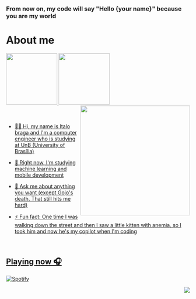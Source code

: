 ### From now on, my code will say "Hello {your name}" because you are my world

<h1> About me </h1>

<div>
  <a href= "https://github.com/Italohek">
  <img height="140" src="https://github-readme-stats.vercel.app/api?username=Italohek&show_icons=true&theme=ayu-mirage&include_all_comits=true&count_private=true"/>
  <img height="140" src="https://github-readme-stats.vercel.app/api/top-langs/?username=Italohek&layout=compact&langs_count=16&theme=ayu-mirage"/>
</div>
    
<div>
  <a href= "https://github.com/Italohek">
  <img align="right" src= "https://github.com/Italohek/Italohek/assets/132797328/1116a4bf-cadf-4a72-bfcc-46385a99d115" width="300" />
</div>
<br>
<br>
    
- 👨‍💻 Hi, my name is Italo braga and I'm a computer engineer who is studying at UnB (University of Brasília)
  
- 👯 Right now, I'm studying machine learning and mobile development

- 💬 Ask me about anything you want (except Gojo's death. That still hits me hard)

- ⚡ Fun fact: One time I was walking down the street and then I saw a little kitten with anemia, so I took him and now he's my copilot when I'm coding

<br>
<h2> Playing now 🎧 </h2>

[![Spotify](https://novatorem-git-main-italo-bragas-projects.vercel.app/api/spotify)](https://open.spotify.com/italohek)
<div align="right"> 
  <a href = "mailto:italohak@gmail.com"><img src="https://img.shields.io/badge/-Gmail-%23333?style=for-the-badge&logo=gmail&logoColor=white" target="_blank"></a>
</div>


